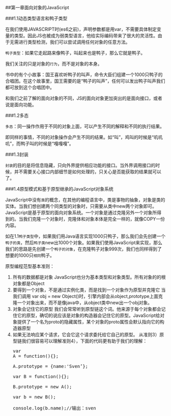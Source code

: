 ##第一章面向对象的JavaScript

###1.1动态类型语言和鸭子类型

在我们使用JAVASCRIPT时(es6之前)，声明参数都是用var，不需要具体制定变量的类型。因此JS也被成为弱类型语言，他给实际编码带来了很大的灵活性。由于无需进行类型检测，我们可以尝试调用任何对象的任意方法。

`鸭子类型`：如果它走起路来像鸭子，叫起来也是鸭子，那么它就是鸭子。

我们关注的只是对象的`行为`，而不是对象的本身。

书中的有个小故事：国王喜欢听鸭子的叫声，命令大臣们组建一个1000只鸭子的合唱团。在这个故事里，国王需要的是“鸭子的叫声”，任何可以发出鸭子叫声我们都可放到这个合唱团中。

和我们之前了解的面向对象的不同，JS的面向对象更加突出的是面向接口，或者说是面向功能。

###1.2多态

`多态`：同一操作作用于不同的对象上面，可以产生不同的解释和不同的执行结果。

即同样的事情，不同的对象操作会产生不同的结果。如“叫”，鸡叫的时候是“叽叽叽”，而鸭子叫的时候是“嘎嘎嘎”。

###1.3封装

`封装`的目的是将信息隐藏，只向外界提供相应功能的接口。当外界调用接口的时候，并不需要关心接口内部细节是如何处理的，只关心是否能获取的结果就可以了。

###1.4原型模式和基于原型继承的JavaScript对象系统

JavaScript中没有`类`的概念，在其他的编程语言中，类是事物的抽象，对象是类的实体。当我们想创建两个同类型的对象时，只需要从类中new两个对象即可。JavaScript是基于原型的面向对象系统。一个对象是通过克隆另外一个对象所得到的。当我们克隆一个对象时，克隆体和对象本体是完全一样的，就像COPY一份内容。  

如在1.1`鸭子类型`中，如果我们用Java语言实现1000只鸭子，那么我们会先创建一个`鸭子的类`，然后`鸭子类`new出1000个对象。如果我们使用JavaScript来实现，那么我们的思路是先创建一个`鸭子的对象`，在克隆鸭子对象999次，我们也同样得到了想要的1000只`相同`鸭子。

原型编程范型基本准则：  

1. 所有的数据都是对象 JavaScript也分为基本类型和对象类型。所有对象的的根对象都是Object
2. 要得到一个对象，不是通过实例化类，而是找到一个对象作为原型并克隆它 当我们调用 var obj = new Object()时，引擎内部会从object,prototype上面克隆一个对象出来，而不是像java中，从object类中new出一个obj对象。
3. 对象会记住它的原型 我们会常常听到原型链这个词。他来源于每个对象都会记住它的原型，确切的说应该是对象的构造器会记住它的原型。JavaScript给对象提供了一个名为proto的隐藏属性，某个对象的proto属性会默认指向它的构造器原型
4. 如果无法响应某个请求，它会它这个请求委托给它自己的原型。 从准则3）原型链我们很容易可以理解准则4），下面的代码更有助于我们的理解：<pre>var A = function(){};  
 A.prototype = {name:'Sven’};   
var B = function(){};  
 B.prototype = new A();  
var b = new B();   
 console.log(b.name);//输出：sven</pre>